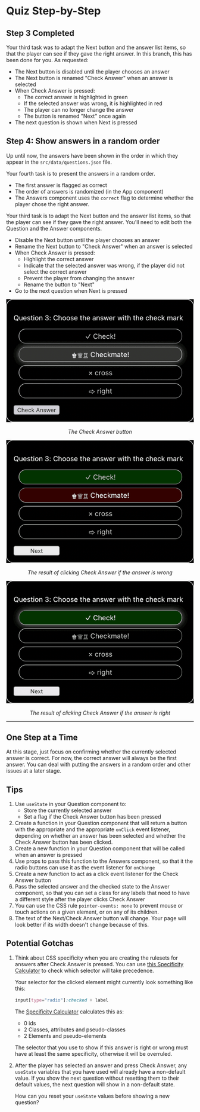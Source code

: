 # Quiz Step-by-Step

## Step 3 Completed

Your third task was to adapt the Next button and the answer list items, so that the player can see if they gave the right answer. In this branch, this has been done for you. As requested:

* The Next button is disabled until the player chooses an answer
* The Next button is renamed "Check Answer" when an answer is selected
* When Check Answer is pressed:
  - The correct answer is highlighted in green
  - If the selected answer was wrong, it is highlighted in red
  - The player can no longer change the answer
  - The button is renamed "Next" once again
* The next question is shown when Next is pressed

## Step 4: Show answers in a random order

Up until now, the answers have been shown in the order in which they appear in the `src/data/questions.json` file.

Your fourth task is to present the answers in a random order.

* The first answer is flagged as correct
* The order of answers is randomized (in the App component)
* The Answers component uses the `correct` flag to determine whether the player chose the right answer.

Your third task is to adapt the Next button and the answer list items, so that the player can see if they gave the right answer. You'll need to edit both the Question and the Answer components.

* Disable the Next button until the player chooses an answer
* Rename the Next button to "Check Answer" when an answer is selected
* When Check Answer is pressed:
  - Highlight the correct answer
  - Indicate that the selected answer was wrong, if the player did not select the correct answer
  - Prevent the player from changing the answer
  - Rename the button to "Next"
* Go to the next question when Next is pressed

![The Check Answer button](img/checkAnswer.png)
*<p align="center">The Check Answer button</p>*
![The result of clicking Check Answer if the answer is wrong](img/wrongAnswer.png)
*<p align="center">The result of clicking Check Answer if the answer is wrong</p>*
![The result of clicking Check Answer if the answer is right](img/rightAnswer.png)
*<p align="center">The result of clicking Check Answer if the answer is right</p>*

---

## One Step at a Time

At this stage, just focus on confirming whether the currently selected answer is correct. For now, the correct answer will always be the first answer. You can deal with putting the answers in a random order and other issues at a later stage.

## Tips

1. Use `useState` in your Question component to:
   - Store the currently selected answer
   - Set a flag if the Check Answer button has been pressed
2. Create a function in your Question component that will return a button with the appropriate and the appropriate `onClick` event listener, depending on whether an answer has been selected and whether the Check Answer button has been clicked.
3. Create a new function in your Question component that will be called when an answer is pressed
4. Use props to pass this function to the Answers component, so that it the radio buttons can use it as the event listener for `onChange`
5. Create a new function to act as a click event listener for the Check Answer button
6. Pass the selected answer and the checked state to the Answer component, so that you can set a class for any labels that need to have a different style after the player clicks Check Answer
7. You can use the CSS rule `pointer-events: none` to prevent mouse or touch actions on a given element, or on any of its children.
8. The text of the Next/Check Answer button will change. Your page will look better if its width doesn't change because of this.


## Potential Gotchas

1. Think about CSS specificity when you are creating the rulesets for answers after Check Answer is pressed. You can use [this Specificity Calculator](https://specificity.keegan.st/) to check which selector will take precedence.

   Your selector for the clicked element might currently look something like this:

   ```css
   input[type="radio"]:checked + label
   ```

   The [Specificity Calculator](https://specificity.keegan.st/) calculates this as:
   * 0 ids
   * 2 Classes, attributes and pseudo-classes
   * 2 Elements and pseudo-elements

    The selector that you use to show if this answer is right or wrong must have at least the same specificity, otherwise it will be overruled.

2. After the player has selected an answer and press Check Answer, any `useState` variables that you have used will already have a non-default value. If you show the next question without resetting them to their default values, the next question will show in a non-default state.

   How can you reset your `useState` values before showing a new question?
